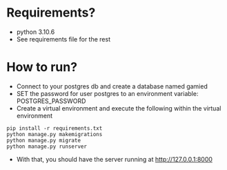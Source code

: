# Requirements?
 - python 3.10.6
 - See requirements file for the rest

# How to run?
 - Connect to your postgres db and create a database named gamied
 - SET the password for user postgres to an environment variable: POSTGRES_PASSWORD
 - Create a virtual environment and execute the following within the virtual environment
```
pip install -r requirements.txt
python manage.py makemigrations
python manage.py migrate
python manage.py runserver
```

 - With that, you should have the server running at http://127.0.0.1:8000
